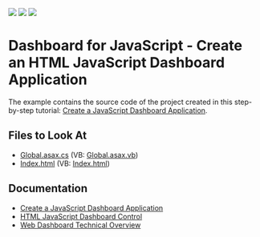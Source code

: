 <!-- default badges list -->
![](https://img.shields.io/endpoint?url=https://codecentral.devexpress.com/api/v1/VersionRange/128579422/22.2.2%2B)
[![](https://img.shields.io/badge/Open_in_DevExpress_Support_Center-FF7200?style=flat-square&logo=DevExpress&logoColor=white)](https://supportcenter.devexpress.com/ticket/details/T540056)
[![](https://img.shields.io/badge/📖_How_to_use_DevExpress_Examples-e9f6fc?style=flat-square)](https://docs.devexpress.com/GeneralInformation/403183)
<!-- default badges end -->
# Dashboard for JavaScript - Create an HTML JavaScript Dashboard Application

The example contains the source code of the project created in this step-by-step tutorial: [Create a JavaScript Dashboard Application](https://docs.devexpress.com/Dashboard/119109/get-started/build-web-dashboard-applications/create-an-html-javascript-dashboard-application).

<!-- default file list -->
## Files to Look At

* [Global.asax.cs](./CS/HtmlJavaScriptApp/Global.asax.cs) (VB: [Global.asax.vb](./VB/HtmlJavaScriptApp/Global.asax.vb))
* [Index.html](./CS/HtmlJavaScriptApp/Index.html) (VB: [Index.html](./VB/HtmlJavaScriptApp/Index.html))
<!-- default file list end -->

## Documentation

- [Create a JavaScript Dashboard Application](https://docs.devexpress.com/Dashboard/119109/get-started/build-web-dashboard-applications/create-an-html-javascript-dashboard-application)
- [HTML JavaScript Dashboard Control](https://docs.devexpress.com/Dashboard/119108/Building-the-Designer-and-Viewer-Applications/Web-Dashboard/HTML5-JavaScript-Web-Dashboard-Control/HTML5-JavaScript-Dashboard-Control)
- [Web Dashboard Technical Overview](https://docs.devexpress.com/Dashboard/119283/Building-the-Designer-and-Viewer-Applications/Web-Dashboard/Web-Dashboard-Technical-Overview)
